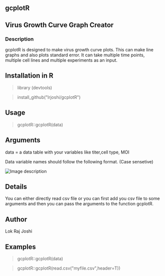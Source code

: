 ## gcplotR 

## Virus Growth Curve Graph Creator

### Description

gcplotR is designed to make virus growth curve plots. This can make line graphs and also plots standard error. It can take multiple time points, multiple cell lines and multiple experiments as an input.

## Installation in R
>library (devtools)

>install_github("lrjoshi/gcplotR")

## Usage

>gcplotR::gcplotR(data)

## Arguments
data
= a data table with your variables like titer,cell type, MOI


Data variable names should follow the following format. (Case sensetive)

![Image description](https://github.com/lrjoshi/gcplotR/blob/master/data_format.JPG)


## Details

You can either directly read csv file or you can first add you csv file to some arguments and then you can pass the arguments to the function gcplotR.

## Author

Lok Raj Joshi

## Examples

>gcplotR::gcplotR(data)

>gcplotR::gcplotR(read.csv("myfile.csv",header=T))


